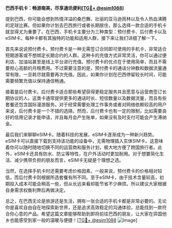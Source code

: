 **巴西手机卡：畅游南美，尽享通讯便利[[TG💪+ @esim1088](https://t.me/s/esim1088)]**

提到巴西，你可能会想到热情洋溢的桑巴舞、壮丽的亚马逊雨林以及令人热血沸腾的足球比赛。但如果你计划去巴西旅行或者长期居住，那么选择一款合适的手机卡就显得尤为重要了。在巴西，手机卡主要分为三种类型：预付费卡、后付费卡以及eSIM卡。每种卡都有其独特的功能和适用人群，接下来让我们详细了解一下。

首先来说说预付费卡。预付费卡是一种无需签订合同即可使用的手机卡，非常适合短期游客或不想绑定长期合约的人群。这种卡的充值方式非常灵活，你可以通过便利店、加油站甚至是线上平台进行充值。预付费卡的优点在于使用简单，而且不需要担心高额的月租费用。不过需要注意的是，预付费卡的通话分钟数和数据流量通常有限，一旦耗尽就需要再次充值。因此，如果你计划在巴西停留较长时间，可能需要频繁充值以保持通信畅通。

接着是后付费卡。后付费卡适合那些希望获得更稳定服务并且愿意与运营商签订长期协议的人。这类卡通常提供更多的通话时长、短信数量以及数据流量，而且有些套餐还包含国际漫游服务。对于经常需要处理工作事务或者对网络依赖较高的用户来说，后付费卡是一个不错的选择。然而，后付费卡也有一定的限制，比如需要良好的信用记录才能申请，并且每月会产生账单，如果没有及时支付可能会产生滞纳金。

最后我们来聊聊eSIM卡。随着科技的发展，eSIM卡逐渐成为一种新兴趋势。eSIM卡可以直接下载到支持该功能的设备中，无需物理插入实体SIM卡。这意味着你可以随时随地切换不同的运营商和服务计划，极大地方便了跨国旅行者。此外，eSIM卡还具有防水、防尘等特性，在户外活动时更加耐用。对于想要简化生活、减少携带负担的朋友而言，eSIM卡无疑是个理想之选。

当然，在选择手机卡时还需要考虑价格因素。一般来说，预付费卡的价格相对较低，而后付费卡则根据所选套餐有所不同。至于eSIM卡，由于技术含量较高，初期投入成本可能会稍高一些，但从长远来看却能节省不少麻烦。所以建议大家根据自身需求权衡利弊后再做决定。

总之，在巴西无论是旅游还是生活，拥有一张合适的手机卡都是非常必要的。无论你是喜欢自由自在地探索新世界，还是追求高效稳定的沟通体验，总能找到一款符合你心意的产品。希望这篇文章能够帮助到即将前往巴西的朋友，让大家在异国他乡也能感受到家一般的温暖与便捷！[[TG💪+ @esim1088](https://t.me/s/esim1088) ![Image](https://i.postimg.cc/4NQfJmqS/Snipaste-2025-05-13-00-14-12.png)]